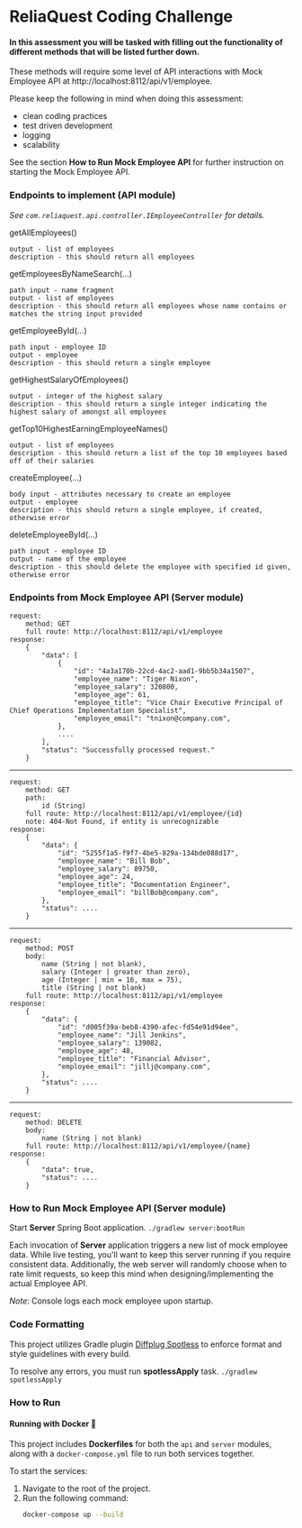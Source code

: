 # ReliaQuest Coding Challenge

#### In this assessment you will be tasked with filling out the functionality of different methods that will be listed further down.

These methods will require some level of API interactions with Mock Employee API at http://localhost:8112/api/v1/employee.

Please keep the following in mind when doing this assessment: 
* clean coding practices
* test driven development 
* logging
* scalability

See the section **How to Run Mock Employee API** for further instruction on starting the Mock Employee API.

### Endpoints to implement (API module)

_See `com.reliaquest.api.controller.IEmployeeController` for details._

getAllEmployees()

    output - list of employees
    description - this should return all employees

getEmployeesByNameSearch(...)

    path input - name fragment
    output - list of employees
    description - this should return all employees whose name contains or matches the string input provided

getEmployeeById(...)

    path input - employee ID
    output - employee
    description - this should return a single employee

getHighestSalaryOfEmployees()

    output - integer of the highest salary
    description - this should return a single integer indicating the highest salary of amongst all employees

getTop10HighestEarningEmployeeNames()

    output - list of employees
    description - this should return a list of the top 10 employees based off of their salaries

createEmployee(...)

    body input - attributes necessary to create an employee
    output - employee
    description - this should return a single employee, if created, otherwise error

deleteEmployeeById(...)

    path input - employee ID
    output - name of the employee
    description - this should delete the employee with specified id given, otherwise error

### Endpoints from Mock Employee API (Server module)

    request:
        method: GET
        full route: http://localhost:8112/api/v1/employee
    response:
        {
            "data": [
                {
                    "id": "4a3a170b-22cd-4ac2-aad1-9bb5b34a1507",
                    "employee_name": "Tiger Nixon",
                    "employee_salary": 320800,
                    "employee_age": 61,
                    "employee_title": "Vice Chair Executive Principal of Chief Operations Implementation Specialist",
                    "employee_email": "tnixon@company.com",
                },
                ....
            ],
            "status": "Successfully processed request."
        }
---
    request:
        method: GET
        path: 
            id (String)
        full route: http://localhost:8112/api/v1/employee/{id}
        note: 404-Not Found, if entity is unrecognizable
    response:
        {
            "data": {
                "id": "5255f1a5-f9f7-4be5-829a-134bde088d17",
                "employee_name": "Bill Bob",
                "employee_salary": 89750,
                "employee_age": 24,
                "employee_title": "Documentation Engineer",
                "employee_email": "billBob@company.com",
            },
            "status": ....
        }
---
    request:
        method: POST
        body: 
            name (String | not blank),
            salary (Integer | greater than zero),
            age (Integer | min = 16, max = 75),
            title (String | not blank)
        full route: http://localhost:8112/api/v1/employee
    response:
        {
            "data": {
                "id": "d005f39a-beb8-4390-afec-fd54e91d94ee",
                "employee_name": "Jill Jenkins",
                "employee_salary": 139082,
                "employee_age": 48,
                "employee_title": "Financial Advisor",
                "employee_email": "jillj@company.com",
            },
            "status": ....
        }
---
    request:
        method: DELETE
        body:
            name (String | not blank)
        full route: http://localhost:8112/api/v1/employee/{name}
    response:
        {
            "data": true,
            "status": ....
        }

### How to Run Mock Employee API (Server module)

Start **Server** Spring Boot application.
`./gradlew server:bootRun`

Each invocation of **Server** application triggers a new list of mock employee data. While live testing, you'll want to keep 
this server running if you require consistent data. Additionally, the web server will randomly choose when to rate
limit requests, so keep this mind when designing/implementing the actual Employee API.

_Note_: Console logs each mock employee upon startup.

### Code Formatting

This project utilizes Gradle plugin [Diffplug Spotless](https://github.com/diffplug/spotless/tree/main/plugin-gradle) to enforce format
and style guidelines with every build. 

To resolve any errors, you must run **spotlessApply** task.
`./gradlew spotlessApply`

### How to Run

#### Running with Docker 🐳

This project includes **Dockerfiles** for both the `api` and `server` modules, along with a `docker-compose.yml` file to run both services together.

To start the services:
1. Navigate to the root of the project.
2. Run the following command:
   ```bash
   docker-compose up --build
